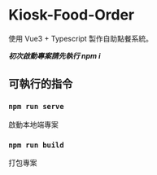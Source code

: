 # Kiosk-Food-Order
使用 Vue3 + Typescript 製作自助點餐系統。

***初次啟動專案請先執行 npm i***

## 可執行的指令

### `npm run serve`
啟動本地端專案

### `npm run build`
打包專案